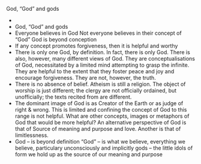 God, “God” and gods

-
- God, “God” and gods
- Everyone believes in God
  Not everyone believes in their concept of “God”
  God is beyond conception
- If any concept promotes forgiveness, then it is helpful and worthy
- There is only one God, by definition. In fact, there is only God. There is also, however, many different views of God. They are conceptualisations of God, necessitated by a limited mind attempting to grasp the infinite. They are helpful to the extent that they foster peace and joy and encourage forgiveness. They are not, however, the truth.
- There is no absence of belief. Atheism is still a religion. The object of worship is just different; the clergy are not officially ordained, but unofficially; the texts recited from are different.
- The dominant image of God is as Creator of the Earth or as judge of right & wrong. This is limited and confining the concept of God to this range is not helpful. What are other concepts, images or metaphors of God that would be more helpful? An alternative perspective of God is that of Source of meaning and purpose and love. Another is that of limitlessness.
- God – is beyond definition
  “God” – is what we believe, everything we believe, particulary unconsciously and implicitly
  gods – the little idols of form we hold up as the source of our meaning and purpose